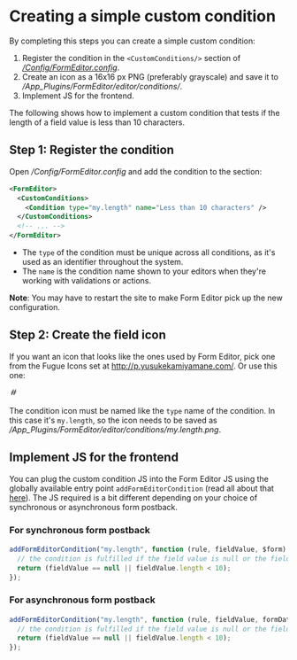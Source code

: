 # Creating a simple custom condition
By completing this steps you can create a simple custom condition:

1. Register the condition in the `<CustomConditions/>` section of [*/Config/FormEditor.config*](../Source/Umbraco/Config/FormEditor.config).
2. Create an icon as a 16x16 px PNG (preferably grayscale) and save it to */App_Plugins/FormEditor/editor/conditions/*.
3. Implement JS for the frontend.

The following shows how to implement a custom condition that tests if the length of a field value is less than 10 characters.

## Step 1: Register the condition
Open */Config/FormEditor.config* and add the condition to the <CustomConditions/> section:

```xml
<FormEditor>
  <CustomConditions>
    <Condition type="my.length" name="Less than 10 characters" />
  </CustomConditions>
  <!-- ... -->
</FormEditor>
```

* The `type` of the condition must be unique across all conditions, as it's used as an identifier throughout the system. 
* The `name` is the condition name shown to your editors when they're working with validations or actions. 

**Note**: You may have to restart the site to make Form Editor pick up the new configuration.

## Step 2: Create the field icon
If you want an icon that looks like the ones used by Form Editor, pick one from  the Fugue Icons set at http://p.yusukekamiyamane.com/. Or use this one:

![Number icon](img/my.length.png)

The condition icon must be named like the `type` name of the condition. In this case it's `my.length`, so the icon needs to be saved as */App_Plugins/FormEditor/editor/conditions/my.length.png*.

## Implement JS for the frontend
You can plug the custom condition JS into the Form Editor JS using the globally available entry point `addFormEditorCondition` (read all about that [here](extend_condition_advanced.md#implement-js-for-the-frontend)). The JS required is a bit different depending on your choice of synchronous or asynchronous form postback.

### For synchronous form postback
```js
addFormEditorCondition("my.length", function (rule, fieldValue, $form) {
  // the condition is fulfilled if the field value is null or the field value length is less than 10 characters
  return (fieldValue == null || fieldValue.length < 10);
});
```

### For asynchronous form postback
```js
addFormEditorCondition("my.length", function (rule, fieldValue, formData) {
  // the condition is fulfilled if the field value is null or the field value length is less than 10
  return (fieldValue == null || fieldValue.length < 10);
});
```

